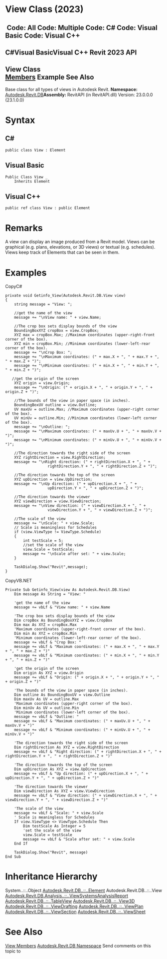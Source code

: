 # View Class (2023)

﻿
 Code: All Code: Multiple Code: C# Code: Visual Basic Code: Visual C++   
---  
C#Visual BasicVisual C++
Revit 2023 API  
---  
View Class  
[Members](d8d64cdb-46b7-6486-7cb5-07178b65a87b.md "View Members") Example See Also  
---  
Base class for all types of views in Autodesk Revit. 
**Namespace:** [Autodesk.Revit.DB](87546ba7-461b-c646-cbb1-2cb8f5bff8b2.md "Autodesk.Revit.DB Namespace")**Assembly:** RevitAPI (in RevitAPI.dll) Version: 23.0.0.0 (23.1.0.0)
# Syntax
C#  
---  
```text
public class View : Element
```
  
Visual Basic  
---  
```text
Public Class View _
	Inherits Element
```
  
Visual C++  
---  
```text
public ref class View : public Element
```
  
# Remarks
A view can display an image produced from a Revit model. Views can be graphical (e.g. plans, elevations, or 3D views) or textual (e.g. schedules). Views keep track of Elements that can be seen in them. 
# Examples
CopyC#
```text
private void Getinfo_View(Autodesk.Revit.DB.View view)
{
    string message = "View: ";

    //get the name of the view
    message += "\nView name: " + view.Name;

    //The crop box sets display bounds of the view
    BoundingBoxXYZ cropBox = view.CropBox;
    XYZ max = cropBox.Max; //Maximum coordinates (upper-right-front corner of the box).
    XYZ min = cropBox.Min; //Minimum coordinates (lower-left-rear corner of the box).
    message += "\nCrop Box: ";
    message += "\nMaximum coordinates: (" + max.X + ", " + max.Y + ", " + max.Z + ")";
    message += "\nMinimum coordinates: (" + min.X + ", " + min.Y + ", " + min.Z + ")";

   //get the origin of the screen
    XYZ origin = view.Origin;
    message += "\nOrigin: (" + origin.X + ", " + origin.Y + ", " + origin.Z + ")";

    //The bounds of the view in paper space (in inches).
    BoundingBoxUV outline = view.Outline;
    UV maxUv = outline.Max; //Maximum coordinates (upper-right corner of the box).
    UV minUv = outline.Min; //Minimum coordinates (lower-left corner of the box).
    message += "\nOutline: ";
    message += "\nMaximum coordinates: (" + maxUv.U + ", " + maxUv.V + ")";
    message += "\nMinimum coordinates: (" + minUv.U + ", " + minUv.V + ")";

    //The direction towards the right side of the screen
    XYZ rightDirection = view.RightDirection;
    message += "\nRight direction: (" + rightDirection.X + ", " +
                   rightDirection.Y + ", " + rightDirection.Z + ")";

    //The direction towards the top of the screen
    XYZ upDirection = view.UpDirection;
    message += "\nUp direction: (" + upDirection.X + ", " +
                   upDirection.Y + ", " + upDirection.Z + ")";

    //The direction towards the viewer
    XYZ viewDirection = view.ViewDirection;
    message += "\nView direction: (" + viewDirection.X + ", " +
                   viewDirection.Y + ", " + viewDirection.Z + ")";

    //The scale of the view
    message += "\nScale: " + view.Scale;
    // Scale is meaningless for Schedules
    if (view.ViewType != ViewType.Schedule)
    {
        int testScale = 5;
        //set the scale of the view
        view.Scale = testScale;
        message += "\nScale after set: " + view.Scale;
    }

    TaskDialog.Show("Revit",message);
}
```

CopyVB.NET
```text
Private Sub Getinfo_View(view As Autodesk.Revit.DB.View)
    Dim message As String = "View: "

    'get the name of the view
    message += vbLf & "View name: " + view.Name

    'The crop box sets display bounds of the view
    Dim cropBox As BoundingBoxXYZ = view.CropBox
    Dim max As XYZ = cropBox.Max
    'Maximum coordinates (upper-right-front corner of the box).
    Dim min As XYZ = cropBox.Min
    'Minimum coordinates (lower-left-rear corner of the box).
    message += vbLf & "Crop Box: "
    message += vbLf & "Maximum coordinates: (" + max.X + ", " + max.Y + ", " + max.Z + ")"
    message += vbLf & "Minimum coordinates: (" + min.X + ", " + min.Y + ", " + min.Z + ")"

    'get the origin of the screen
    Dim origin As XYZ = view.Origin
    message += vbLf & "Origin: (" + origin.X + ", " + origin.Y + ", " + origin.Z + ")"

    'The bounds of the view in paper space (in inches).
    Dim outline As BoundingBoxUV = view.Outline
    Dim maxUv As UV = outline.Max
    'Maximum coordinates (upper-right corner of the box).
    Dim minUv As UV = outline.Min
    'Minimum coordinates (lower-left corner of the box).
    message += vbLf & "Outline: "
    message += vbLf & "Maximum coordinates: (" + maxUv.U + ", " + maxUv.V + ")"
    message += vbLf & "Minimum coordinates: (" + minUv.U + ", " + minUv.V + ")"

    'The direction towards the right side of the screen
    Dim rightDirection As XYZ = view.RightDirection
    message += vbLf & "Right direction: (" + rightDirection.X + ", " + rightDirection.Y + ", " + rightDirection.Z + ")"

    'The direction towards the top of the screen
    Dim upDirection As XYZ = view.UpDirection
    message += vbLf & "Up direction: (" + upDirection.X + ", " + upDirection.Y + ", " + upDirection.Z + ")"

    'The direction towards the viewer
    Dim viewDirection As XYZ = view.ViewDirection
    message += vbLf & "View direction: (" + viewDirection.X + ", " + viewDirection.Y + ", " + viewDirection.Z + ")"

    'The scale of the view
    message += vbLf & "Scale: " + view.Scale
    ' Scale is meaningless for Schedules
    If view.ViewType <> ViewType.Schedule Then
        Dim testScale As Integer = 5
        'set the scale of the view
        view.Scale = testScale
        message += vbLf & "Scale after set: " + view.Scale
    End If

    TaskDialog.Show("Revit", message)
End Sub
```

# Inheritance Hierarchy
System..::..Object [Autodesk.Revit.DB..::..Element](eb16114f-69ea-f4de-0d0d-f7388b105a16.md "Element Class") Autodesk.Revit.DB..::..View [Autodesk.Revit.DB.Analysis..::..ViewSystemsAnalysisReport](a7b5b7de-dfdb-e57f-7fac-1ff1dbf35e4d.md "ViewSystemsAnalysisReport Class") [Autodesk.Revit.DB..::..TableView](ba608411-21af-e924-2aa2-3595548ab39f.md "TableView Class") [Autodesk.Revit.DB..::..View3D](d795a238-fc24-1875-e64f-a2bef56ae949.md "View3D Class") [Autodesk.Revit.DB..::..ViewDrafting](d0876cac-a93b-b89c-fa30-bcc14ab9d7f0.md "ViewDrafting Class") [Autodesk.Revit.DB..::..ViewPlan](0520580a-74ec-ed8c-35ea-5274c42276a3.md "ViewPlan Class") [Autodesk.Revit.DB..::..ViewSection](fcc75682-bd99-a97d-5a4d-0f8eb9e92ab5.md "ViewSection Class") [Autodesk.Revit.DB..::..ViewSheet](af2ee879-173d-df3a-9793-8d5750a17b49.md "ViewSheet Class")
# See Also
[View Members](d8d64cdb-46b7-6486-7cb5-07178b65a87b.md "View Members")
[Autodesk.Revit.DB Namespace](87546ba7-461b-c646-cbb1-2cb8f5bff8b2.md "Autodesk.Revit.DB Namespace")
Send comments on this topic to 